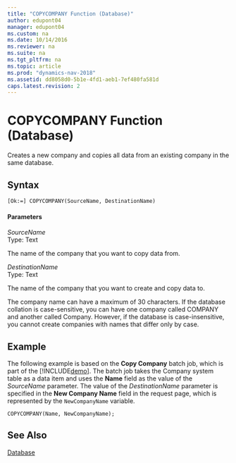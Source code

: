 ```yaml
---
title: "COPYCOMPANY Function (Database)"
author: edupont04
manager: edupont04
ms.custom: na
ms.date: 10/14/2016
ms.reviewer: na
ms.suite: na
ms.tgt_pltfrm: na
ms.topic: article
ms.prod: "dynamics-nav-2018"
ms.assetid: dd8058d0-5b1e-4fd1-aeb1-7ef480fa581d
caps.latest.revision: 2
---
```

# COPYCOMPANY Function (Database)
Creates a new company and copies all data from an existing company in the same database.  

## Syntax  

```  
[Ok:=] COPYCOMPANY(SourceName, DestinationName)  
```  

#### Parameters  
 *SourceName*  
 Type: Text  

 The name of the company that you want to copy data from.  

 *DestinationName*  
 Type: Text  

 The name of the company that you want to create and copy data to.  

 The company name can have a maximum of 30 characters. If the database collation is case-sensitive, you can have one company called COMPANY and another called Company. However, if the database is case-insensitive, you cannot create companies with names that differ only by case.  

## Example  
 The following example is based on the **Copy Company** batch job, which is part of the [!INCLUDE[demo](includes/demo_md.md)]. The batch job takes the Company system table as a data item and uses the **Name** field as the value of the *SourceName* parameter. The value of the *DestinationName* parameter is specified in the **New Company Name** field in the request page, which is represented by the `NewCompanyName` variable.  

```  
COPYCOMPANY(Name, NewCompanyName);  
```  

## See Also  
 [Database](Database.md)   
